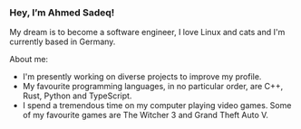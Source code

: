 ### Hey, I’m Ahmed Sadeq!

My dream is to become a software engineer, I love Linux and cats and I'm currently based in Germany.

About me:
- I'm presently working on diverse projects to improve my profile.
- My favourite programming languages, in no particular order, are C++, Rust, Python and TypeScript.
- I spend a tremendous time on my computer playing video games. Some of my favourite games are The Witcher 3 and Grand Theft Auto V.
